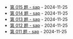 * [第 015 题 - sap](https://sap.shameless.top/posts/015-sap) - 2024-11-25
* [第 014 题 - sap](https://sap.shameless.top/posts/014-sap) - 2024-11-25
* [第 013 题 - sap](https://sap.shameless.top/posts/013-sap) - 2024-11-25
* [第 012 题 - sap](https://sap.shameless.top/posts/012-sap) - 2024-11-25
* [第 011 题 - sap](https://sap.shameless.top/posts/011-sap) - 2024-11-25
